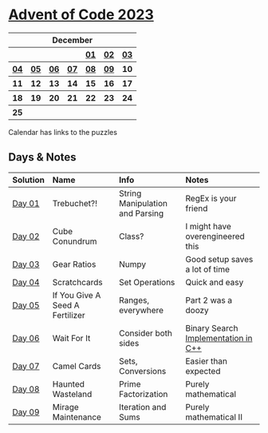 # [Advent of Code 2023](https://adventofcode.com/2023)

<table>
<tr>
    <th colspan="7">December</th>
    </tr>
    <tr>
        <th></th>
        <th></th>
        <th></th>
        <th></th>
        <th><a href="https://adventofcode.com/2023/day/1">01</a></th>
        <th><a href="https://adventofcode.com/2023/day/2">02</a></th>
        <th><a href="https://adventofcode.com/2023/day/3">03</a></th>
    </tr>
    <tr>
        <th><a href="https://adventofcode.com/2023/day/4">04</a></th>
        <th><a href="https://adventofcode.com/2023/day/5">05</a></th>
        <th><a href="https://adventofcode.com/2023/day/6">06</a></th>
        <th><a href="https://adventofcode.com/2023/day/7">07</a></th>
        <th><a href="https://adventofcode.com/2023/day/8">08</a></th>
        <th><a href="https://adventofcode.com/2023/day/9">09</a></th>
        <th>10</th>
    </tr>
    <tr>
        <th>11</th>
        <th>12</th>
        <th>13</th>
        <th>14</th>
        <th>15</th>
        <th>16</th>
        <th>17</th>
    </tr>
    <tr>
        <th>18</th>
        <th>19</th>
        <th>20</th>
        <th>21</th>
        <th>22</th>
        <th>23</th>
        <th>24</th>
    </tr>
    <tr>
        <th>25</th>
        <th></th>
        <th></th>
        <th></th>
        <th></th>
        <th></th>
        <th></th>
    </tr>
</table>
Calendar has links to the puzzles

## Days & Notes

Solution | Name | Info | Notes
:--- | :-- | :---  | :----
[Day 01](https://github.com/enigm4tik/advent-of-code/blob/main/2023/day01.py) | Trebuchet?! | String Manipulation and Parsing | RegEx is your friend
[Day 02](https://github.com/enigm4tik/advent-of-code/blob/main/2023/day02.py) | Cube Conundrum | Class? | I might have overengineered this
[Day 03](https://github.com/enigm4tik/advent-of-code/blob/main/2023/day03.py) | Gear Ratios | Numpy | Good setup saves a lot of time
[Day 04](https://github.com/enigm4tik/advent-of-code/blob/main/2023/day04.py) | Scratchcards | Set Operations | Quick and easy
[Day 05](https://github.com/enigm4tik/advent-of-code/blob/main/2023/day05.py) | If You Give A Seed A Fertilizer | Ranges, everywhere | Part 2 was a doozy
[Day 06](https://github.com/enigm4tik/advent-of-code/blob/main/2023/day06.py) | Wait For It | Consider both sides | Binary Search [Implementation in C++](https://github.com/enigm4tik/advent-of-code/blob/main/2023/day06.cpp)
[Day 07](https://github.com/enigm4tik/advent-of-code/blob/main/2023/day07.py) | Camel Cards | Sets, Conversions | Easier than expected
[Day 08](https://github.com/enigm4tik/advent-of-code/blob/main/2023/day08.py) | Haunted Wasteland | Prime Factorization | Purely mathematical
[Day 09](https://github.com/enigm4tik/advent-of-code/blob/main/2023/day09.py) | Mirage Maintenance | Iteration and Sums | Purely mathematical II